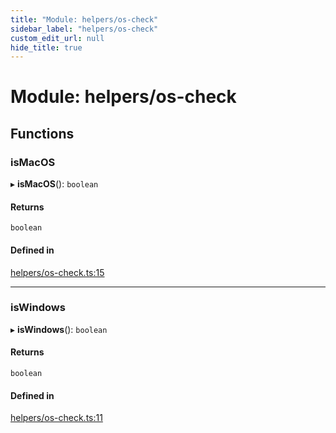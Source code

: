 ```yaml
---
title: "Module: helpers/os-check"
sidebar_label: "helpers/os-check"
custom_edit_url: null
hide_title: true
---
```


# Module: helpers/os-check

## Functions

### isMacOS

▸ **isMacOS**(): `boolean`

#### Returns

`boolean`

#### Defined in

[helpers/os-check.ts:15](https://github.com/tauri-apps/tauri/blob/81d245f/tooling/api/src/helpers/os-check.ts#L15)

___

### isWindows

▸ **isWindows**(): `boolean`

#### Returns

`boolean`

#### Defined in

[helpers/os-check.ts:11](https://github.com/tauri-apps/tauri/blob/81d245f/tooling/api/src/helpers/os-check.ts#L11)
